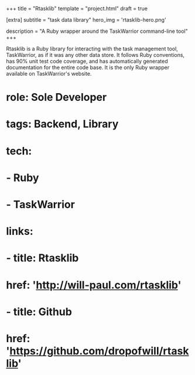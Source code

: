 +++
title = "Rtasklib"
template = "project.html"
draft = true

[extra]
subtitle = "task data library"
hero_img = 'rtasklib-hero.png'

description = "A Ruby wrapper around the TaskWarrior command-line tool"
+++

Rtasklib is a Ruby library for interacting with the task management tool, TaskWarrior, as if it was any other data store. It follows Ruby conventions, has 90% unit test code coverage, and has automatically generated documentation for the entire code base. It is the only Ruby wrapper available on TaskWarrior\'s website.

# role: Sole Developer
# tags: Backend, Library
# tech:
#   - Ruby
#   - TaskWarrior
# 
# links:
#   - title: Rtasklib
#     href: 'http://will-paul.com/rtasklib'
#   - title: Github
#     href: 'https://github.com/dropofwill/rtasklib'
# 
